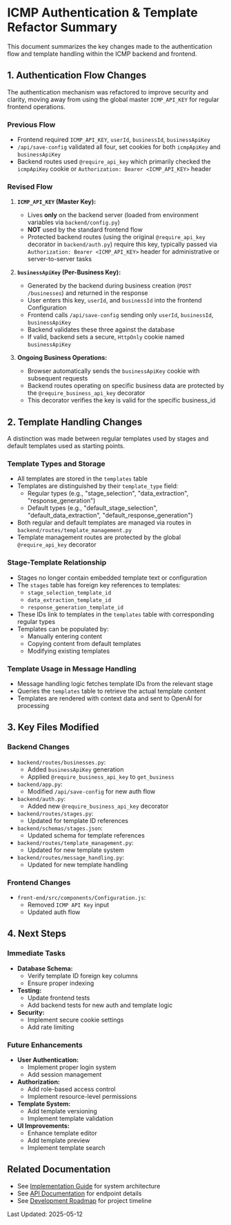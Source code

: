 # ICMP Authentication & Template Refactor Summary

This document summarizes the key changes made to the authentication flow and template handling within the ICMP backend and frontend.

## 1. Authentication Flow Changes

The authentication mechanism was refactored to improve security and clarity, moving away from using the global master `ICMP_API_KEY` for regular frontend operations.

### Previous Flow
- Frontend required `ICMP_API_KEY`, `userId`, `businessId`, `businessApiKey`
- `/api/save-config` validated all four, set cookies for both `icmpApiKey` and `businessApiKey`
- Backend routes used `@require_api_key` which primarily checked the `icmpApiKey` cookie or `Authorization: Bearer <ICMP_API_KEY>` header

### Revised Flow
1.  **`ICMP_API_KEY` (Master Key):**
    *   Lives **only** on the backend server (loaded from environment variables via `backend/config.py`)
    *   **NOT** used by the standard frontend flow
    *   Protected backend routes (using the original `@require_api_key` decorator in `backend/auth.py`) require this key, typically passed via `Authorization: Bearer <ICMP_API_KEY>` header for administrative or server-to-server tasks

2.  **`businessApiKey` (Per-Business Key):**
    *   Generated by the backend during business creation (`POST /businesses`) and returned in the response
    *   User enters this key, `userId`, and `businessId` into the frontend Configuration
    *   Frontend calls `/api/save-config` sending only `userId`, `businessId`, `businessApiKey`
    *   Backend validates these three against the database
    *   If valid, backend sets a secure, `HttpOnly` cookie named `businessApiKey`

3.  **Ongoing Business Operations:**
    *   Browser automatically sends the `businessApiKey` cookie with subsequent requests
    *   Backend routes operating on specific business data are protected by the `@require_business_api_key` decorator
    *   This decorator verifies the key is valid for the specific business_id

## 2. Template Handling Changes

A distinction was made between regular templates used by stages and default templates used as starting points.

### Template Types and Storage
*   All templates are stored in the `templates` table
*   Templates are distinguished by their `template_type` field:
    * Regular types (e.g., "stage_selection", "data_extraction", "response_generation")
    * Default types (e.g., "default_stage_selection", "default_data_extraction", "default_response_generation")
*   Both regular and default templates are managed via routes in `backend/routes/template_management.py`
*   Template management routes are protected by the global `@require_api_key` decorator

### Stage-Template Relationship
*   Stages no longer contain embedded template text or configuration
*   The `stages` table has foreign key references to templates:
    * `stage_selection_template_id`
    * `data_extraction_template_id`
    * `response_generation_template_id`
*   These IDs link to templates in the `templates` table with corresponding regular types
*   Templates can be populated by:
    * Manually entering content
    * Copying content from default templates
    * Modifying existing templates

### Template Usage in Message Handling
*   Message handling logic fetches template IDs from the relevant stage
*   Queries the `templates` table to retrieve the actual template content
*   Templates are rendered with context data and sent to OpenAI for processing

## 3. Key Files Modified

### Backend Changes
*   `backend/routes/businesses.py`:
    *   Added `businessApiKey` generation
    *   Applied `@require_business_api_key` to `get_business`
*   `backend/app.py`:
    *   Modified `/api/save-config` for new auth flow
*   `backend/auth.py`:
    *   Added new `@require_business_api_key` decorator
*   `backend/routes/stages.py`:
    *   Updated for template ID references
*   `backend/schemas/stages.json`:
    *   Updated schema for template references
*   `backend/routes/template_management.py`:
    *   Updated for new template system
*   `backend/routes/message_handling.py`:
    *   Updated for new template handling

### Frontend Changes
*   `front-end/src/components/Configuration.js`:
    *   Removed `ICMP API Key` input
    *   Updated auth flow

## 4. Next Steps

### Immediate Tasks
*   **Database Schema:**
    *   Verify template ID foreign key columns
    *   Ensure proper indexing
*   **Testing:**
    *   Update frontend tests
    *   Add backend tests for new auth and template logic
*   **Security:**
    *   Implement secure cookie settings
    *   Add rate limiting

### Future Enhancements
*   **User Authentication:**
    *   Implement proper login system
    *   Add session management
*   **Authorization:**
    *   Add role-based access control
    *   Implement resource-level permissions
*   **Template System:**
    *   Add template versioning
    *   Implement template validation
*   **UI Improvements:**
    *   Enhance template editor
    *   Add template preview
    *   Implement template search

## Related Documentation
- See [Implementation Guide](implementation_guide.md) for system architecture
- See [API Documentation](api_documentation.md) for endpoint details
- See [Development Roadmap](development_roadmap.md) for project timeline

Last Updated: 2025-05-12
